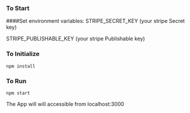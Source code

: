 ### To Start
####Set environment variables: 
STRIPE_SECRET_KEY (your stripe Secret key)

STRIPE_PUBLISHABLE_KEY (your stripe Publishable key)

### To Initialize
```
npm install
```

### To Run
```
npm start
```

The App will will accessible from localhost:3000
 